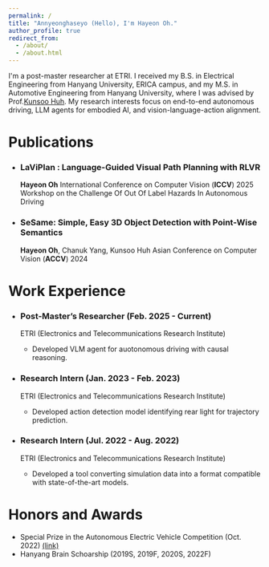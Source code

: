 ```yaml
---
permalink: /
title: "Annyeonghaseyo (Hello), I'm Hayeon Oh."
author_profile: true
redirect_from: 
  - /about/
  - /about.html
---
```

I'm a post-master researcher at ETRI. I received my B.S. in Electrical Engineering from Hanyang University, ERICA campus, and my M.S. in Automotive Engineering from Hanyang University, where I was advised by Prof.[Kunsoo Huh](https://archi.hanyang.ac.kr/src/lab_mmc.php). My research interests focus on end-to-end autonomous driving, LLM agents for embodied AI, and vision-language-action alignment.

# Publications

- ### LaViPlan : Language-Guided Visual Path Planning with RLVR

  **Hayeon Oh**
  International Conference on Computer Vision (**ICCV**) 2025 Workshop on the Challenge Of Out Of Label Hazards In Autonomous Driving
- ### SeSame: Simple, Easy 3D Object Detection with Point-Wise Semantics

  **Hayeon Oh**, Chanuk Yang, Kunsoo Huh
  Asian Conference on Computer Vision (**ACCV**) 2024

# Work Experience

- ### Post-Master’s Researcher (Feb. 2025 - Current)

  ETRI (Electronics and Telecommunications Research Institute)


  - Developed VLM agent for auotonomous driving with causal reasoning.
- ### Research Intern (Jan. 2023 - Feb. 2023)

  ETRI (Electronics and Telecommunications Research Institute)


  - Developed action detection model identifying rear light for trajectory prediction.
- ### Research Intern (Jul. 2022 - Aug. 2022)

  ETRI (Electronics and Telecommunications Research Institute)


  - Developed a tool converting simulation data into a format compatible with state-of-the-art models.


# Honors and Awards

- Special Prize in the Autonomous Electric Vehicle Competition (Oct. 2022) [(link)](https://www.motorgraph.com/news/articleView.html?idxno=30990)
- Hanyang Brain Schoarship (2019S, 2019F, 2020S, 2022F)

